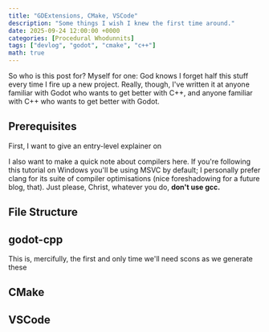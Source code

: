 ```yaml
---
title: "GDExtensions, CMake, VSCode"
description: "Some things I wish I knew the first time around."
date: 2025-09-24 12:00:00 +0000
categories: [Procedural Whodunnits]
tags: ["devlog", "godot", "cmake", "c++"]
math: true
---
```


So who is this post for? Myself for one: God knows I forget half this stuff every time I fire up a new project. Really, though, I've written it at anyone familiar with Godot who wants to get better with C++, and anyone familiar with C++ who wants to get better with Godot.

## Prerequisites

First, I want to give an entry-level explainer on 

I also want to make a quick note about compilers here. If you're following this tutorial on Windows you'll be using MSVC by default; I personally prefer clang for its suite of compiler optimisations (nice foreshadowing for a future blog, that). Just please, Christ, whatever you do, <strong>don't use gcc.</strong> 

## File Structure

## godot-cpp

This is, mercifully, the first and only time we'll need scons as we generate these 

## CMake

## VSCode